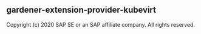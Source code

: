 ## gardener-extension-provider-kubevirt

Copyright (c) 2020 SAP SE or an SAP affiliate company. All rights reserved.
